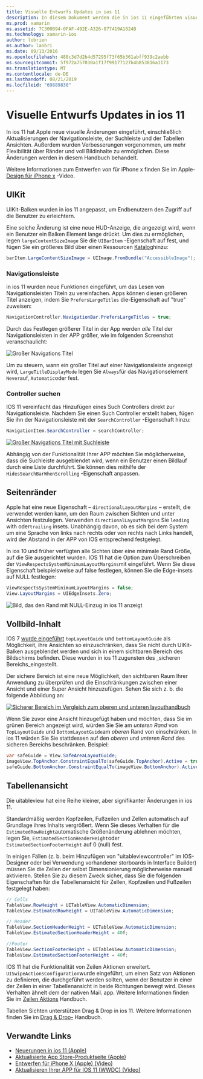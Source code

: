 ```yaml
---
title: Visuelle Entwurfs Updates in ios 11
description: In diesem Dokument werden die in ios 11 eingeführten visuellen Design Updates beschrieben. Es werden Änderungen an Navigationsleisten, Such Controllern, Rändern, voll Bildinhalten und Tabellen Ansichten erläutert.
ms.prod: xamarin
ms.assetid: 7C300B94-0FAF-492E-A326-877419A1824B
ms.technology: xamarin-ios
author: lobrien
ms.author: laobri
ms.date: 09/13/2016
ms.openlocfilehash: 488c3d7d2b4d57295f73f65b361abff939c2aebb
ms.sourcegitcommit: 5f972a757030a1f17f99177127b4b853816a1173
ms.translationtype: MT
ms.contentlocale: de-DE
ms.lasthandoff: 08/21/2019
ms.locfileid: "69889830"
---
```

# <a name="visual-design-updates-in-ios-11"></a>Visuelle Entwurfs Updates in ios 11

In ios 11 hat Apple neue visuelle Änderungen eingeführt, einschließlich Aktualisierungen der Navigationsleiste, der Suchleiste und der Tabellen Ansichten. Außerdem wurden Verbesserungen vorgenommen, um mehr Flexibilität über Ränder und voll Bildinhalte zu ermöglichen. Diese Änderungen werden in diesem Handbuch behandelt. 

Weitere Informationen zum Entwerfen von für iPhone x finden Sie im Apple- [Design für iPhone x](https://developer.apple.com/videos/play/fall2017/801/) -Video.

## <a name="uikit"></a>UIKit

UIKit-Balken wurden in ios 11 angepasst, um Endbenutzern den Zugriff auf die Benutzer zu erleichtern.

Eine solche Änderung ist eine neue HUD-Anzeige, die angezeigt wird, wenn ein Benutzer ein Balken Element lange drückt. Um dies zu ermöglichen, legen `largeContentSizeImage` Sie die `UIBarItem` -Eigenschaft auf fest, und fügen Sie ein größeres Bild über einen Ressourcen [Katalog](~/ios/app-fundamentals/images-icons/displaying-an-image.md)hinzu:

```csharp
barItem.LargeContentSizeImage = UIImage.FromBundle("AccessibleImage");
```

### <a name="navigation-bar"></a>Navigationsleiste
in ios 11 wurden neue Funktionen eingeführt, um das Lesen von Navigationsleisten Titeln zu vereinfachen. Apps können diesen größeren Titel anzeigen, indem Sie `PrefersLargeTitles` die-Eigenschaft auf "true" zuweisen:

```csharp
NavigationController.NavigationBar.PrefersLargeTitles = true;
```

Durch das Festlegen größerer Titel in der App werden _alle_ Titel der Navigationsleisten in der APP größer, wie im folgenden Screenshot veranschaulicht:

![Großer Navigations Titel](visual-design-images/image7.png)

Um zu steuern, wann ein großer Titel auf einer Navigationsleiste angezeigt wird, `LargeTitleDisplayMode` legen Sie `Always`für das Navigationselement `Never`auf, `Automatic`oder fest.

### <a name="search-controller"></a>Controller suchen

IOS 11 vereinfacht das Hinzufügen eines Such Controllers direkt zur Navigationsleiste. Nachdem Sie einen Such Controller erstellt haben, fügen Sie ihn der Navigationsleiste mit der `SearchController` -Eigenschaft hinzu:

```csharp
NavigationItem.SearchController = searchController;
```

[![Großer Navigations Titel mit Suchleiste](visual-design-images/image8-sml.png)](visual-design-images/image8-sml.png#lightbox)

Abhängig von der Funktionalität Ihrer APP möchten Sie möglicherweise, dass die Suchleiste ausgeblendet wird, wenn ein Benutzer einen Bildlauf durch eine Liste durchführt. Sie können dies mithilfe der `HidesSearchBarWhenScrolling` -Eigenschaft anpassen.

## <a name="margins"></a>Seitenränder

Apple hat eine neue Eigenschaft – `directionalLayoutMargins` – erstellt, die verwendet werden kann, um den Raum zwischen Sichten und unter Ansichten festzulegen. Verwenden `directionalLayoutMargins` Sie `leading` with oder`trailing` insets. Unabhängig davon, ob es sich bei dem System um eine Sprache von links nach rechts oder von rechts nach Links handelt, wird der Abstand in der APP von IOS entsprechend festgelegt.

In ios 10 und früher verfügten alle Sichten über eine minimale Rand Größe, auf die Sie ausgerichtet wurden. IOS 11 hat die Option zum Überschreiben der `ViewRespectsSystemMinimumLayoutMargins`mit eingeführt. Wenn Sie diese Eigenschaft beispielsweise auf false festlegen, können Sie die Edge-insets auf NULL festlegen:

```csharp
ViewRespectsSystemMinimumLayoutMargins = false;
View.LayoutMargins = UIEdgeInsets.Zero;
```

![Bild, das den Rand mit NULL-Einzug in ios 11 anzeigt](visual-design-images/image9.png)

<a name="fullscreen" />

## <a name="full-screen-content"></a>Vollbild-Inhalt

IOS 7 [wurde eingeführt](~/ios/platform/introduction-to-ios7/ios7-ui.md#fullscreen) `topLayoutGuide` und `bottomLayoutGuide` als Möglichkeit, ihre Ansichten so einzuschränken, dass Sie nicht durch UIKit-Balken ausgeblendet werden und sich in einem sichtbaren Bereich des Bildschirms befinden. Diese wurden in ios 11 zugunsten des _sicheren Bereichs_eingestellt.

Der sichere Bereich ist eine neue Möglichkeit, den sichtbaren Raum Ihrer Anwendung zu überprüfen und die Einschränkungen zwischen einer Ansicht und einer Super Ansicht hinzuzufügen. Sehen Sie sich z. b. die folgende Abbildung an:

[![Sicherer Bereich im Vergleich zum oberen und unteren layouthandbuch](visual-design-images/image10-sml.png)](visual-design-images/image10.png#lightbox)

Wenn Sie zuvor eine Ansicht hinzugefügt haben und möchten, dass Sie im grünen Bereich angezeigt wird, würden Sie Sie am _unteren Rand_ von `TopLayoutGuide` und `BottomLayoutGuide`am _oberen_ Rand von einschränken. In ios 11 würden Sie Sie stattdessen auf den _oberen_ und _unteren Rand_ des sicheren Bereichs beschränken. Beispiel:

```csharp
var safeGuide = View.SafeAreaLayoutGuide;
imageView.TopAnchor.ConstraintEqualTo(safeGuide.TopAnchor).Active = true;
safeGuide.BottomAnchor.ConstraintEqualTo(imageView.BottomAnchor).Active = true;
```

## <a name="table-view"></a>Tabellenansicht

Die uitableview hat eine Reihe kleiner, aber signifikanter Änderungen in ios 11.

Standardmäßig werden Kopfzeilen, Fußzeilen und Zellen automatisch auf Grundlage ihres Inhalts vergrößert. Wenn Sie dieses Verhalten für die `EstimatedRowHeight`automatische Größenänderung ablehnen möchten, legen Sie, `EstimatedSectionHeaderHeight`oder `EstimatedSectionFooterHeight` auf 0 (null) fest.

In einigen Fällen (z. b. beim Hinzufügen von "uitableviewcontroller" im IOS-Designer oder bei Verwendung vorhandener storboards in Interface Builder) müssen Sie die Zellen der selbst Dimensionierung möglicherweise manuell aktivieren. Stellen Sie zu diesem Zweck sicher, dass Sie die folgenden Eigenschaften für die Tabellenansicht für Zellen, Kopfzeilen und Fußzeilen festgelegt haben:

```csharp
// Cells
TableView.RowHeight = UITableView.AutomaticDimension;
TableView.EstimatedRowHeight = UITableView.AutomaticDimension;

// Header
TableView.SectionHeaderHeight = UITableView.AutomaticDimension;
TableView.EstimatedSectionHeaderHeight = 40f;

//Footer
TableView.SectionFooterHeight = UITableView.AutomaticDimension;
TableView.EstimatedSectionFooterHeight = 40f;

```

IOS 11 hat die Funktionalität von Zeilen Aktionen erweitert. `UISwipeActionsConfiguration`wurde eingeführt, um einen Satz von Aktionen zu definieren, die durchgeführt werden sollten, wenn der Benutzer in einer der Zeilen in einer Tabellenansicht in beide Richtungen bewegt wird. Dieses Verhalten ähnelt dem der nativen Mail. app. Weitere Informationen finden Sie im [Zeilen Aktions](~/ios/user-interface/controls/tables/row-action.md) Handbuch.

Tabellen Sichten unterstützen Drag & Drop in ios 11. Weitere Informationen finden Sie im [Drag & Drop-](~/ios/platform/introduction-to-ios11/drag-and-drop.md#uitableview) Handbuch.


## <a name="related-links"></a>Verwandte Links

- [Neuerungen in ios 11 (Apple)](https://developer.apple.com/ios/)
- [Aktualisierte App Store-Produktseite (Apple)](https://developer.apple.com/app-store/product-page/)
- [Entwerfen für iPhone X (Apple) (Video)](https://developer.apple.com/videos/play/fall2017/801/)
- [Aktualisieren Ihrer APP für IOS 11 (WWDC) (Video)](https://developer.apple.com/videos/play/wwdc2017/204/)

